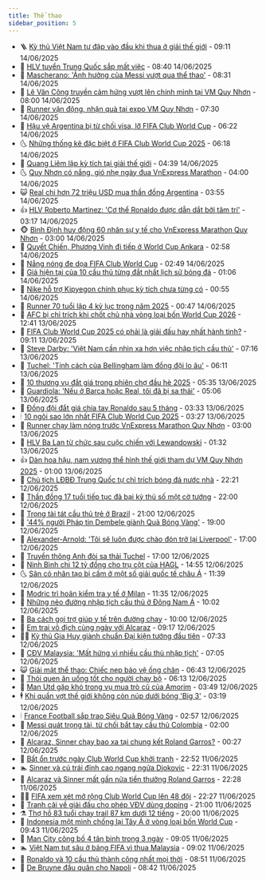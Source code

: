 ```yaml
---
title: Thể thao
sidebar_position: 5
---
```


<!-- vnexpress-the-thao:START -->
- 🪜 [Kỳ thủ Việt Nam tự đập vào đầu khi thua ở giải thế giới](https://vnexpress.net/ky-thu-viet-nam-tu-dap-vao-dau-khi-thua-o-giai-the-gioi-4898866.html) - 09:11 14/06/2025
- 🦩 [HLV tuyển Trung Quốc sắp mất việc](https://vnexpress.net/hlv-tuyen-trung-quoc-sap-mat-viec-4898863.html) - 08:40 14/06/2025
- 🧰 [Mascherano: &#39;Ảnh hưởng của Messi vượt qua thể thao&#39;](https://vnexpress.net/mascherano-anh-huong-cua-messi-vuot-qua-the-thao-4898783.html) - 08:31 14/06/2025
- 🤗 [Lê Văn Công truyền cảm hứng vượt lên chính mình tại VM Quy Nhơn](https://vnexpress.net/le-van-cong-truyen-cam-hung-vuot-len-chinh-minh-tai-vm-quy-nhon-4898796.html) - 08:00 14/06/2025
- 🥳 [Runner vận động, nhận quà tại expo VM Quy Nhơn](https://video.vnexpress.net/runner-van-dong-nhan-qua-tai-expo-vm-quy-nhon-4898760.html) - 07:30 14/06/2025
- 🦣 [Hậu vệ Argentina bị từ chối visa, lỡ FIFA Club World Cup](https://vnexpress.net/hau-ve-argentina-bi-tu-choi-visa-lo-fifa-club-world-cup-4898826.html) - 06:22 14/06/2025
- 🌜 [Những thống kê đặc biệt ở FIFA Club World Cup 2025](https://vnexpress.net/nhung-thong-ke-dac-biet-o-fifa-club-world-cup-2025-4898827.html) - 06:18 14/06/2025
- 🫶 [Quang Liêm lập kỳ tích tại giải thế giới](https://vnexpress.net/quang-liem-lap-ky-tich-tai-giai-the-gioi-4898779.html) - 04:39 14/06/2025
- 🌜 [Quy Nhơn có nắng, gió nhẹ ngày đua VnExpress Marathon](https://vnexpress.net/quy-nhon-co-nang-gio-nhe-ngay-dua-vnexpress-marathon-4898735.html) - 04:00 14/06/2025
- 😺 [Real chi hơn 72 triệu USD mua thần đồng Argentina](https://vnexpress.net/real-chi-hon-72-trieu-usd-mua-than-dong-argentina-4898767.html) - 03:55 14/06/2025
- 👍 [HLV Roberto Martinez: &#39;Cơ thể Ronaldo được dẫn dắt bởi tâm trí&#39;](https://vnexpress.net/hlv-roberto-martinez-co-the-ronaldo-duoc-dan-dat-boi-tam-tri-4895493.html) - 03:17 14/06/2025
- 🐵 [Bình Định huy động 60 nhân sự y tế cho VnExpress Marathon Quy Nhơn](https://vnexpress.net/binh-dinh-huy-dong-60-nhan-su-y-te-cho-vnexpress-marathon-quy-nhon-4898744.html) - 03:00 14/06/2025
- 💫 [Quyết Chiến, Phương Vinh đi tiếp ở World Cup Ankara](https://vnexpress.net/quyet-chien-phuong-vinh-di-tiep-o-world-cup-ankara-4898714.html) - 02:58 14/06/2025
- 🦆 [Nắng nóng đe dọa FIFA Club World Cup](https://vnexpress.net/nang-nong-de-doa-fifa-club-world-cup-4898696.html) - 02:49 14/06/2025
- 🙉 [Giá hiện tại của 10 cầu thủ từng đắt nhất lịch sử bóng đá](https://vnexpress.net/gia-hien-tai-cua-10-cau-thu-tung-dat-nhat-lich-su-bong-da-4898421.html) - 01:06 14/06/2025
- 📝 [Nike hỗ trợ Kipyegon chinh phục kỳ tích chưa từng có](https://vnexpress.net/nike-ho-tro-kipyegon-chinh-phuc-ky-tich-chua-tung-co-4898677.html) - 00:55 14/06/2025
- 💯 [Runner 70 tuổi lập 4 kỷ lục trong năm 2025](https://vnexpress.net/runner-70-tuoi-lap-4-ky-luc-trong-nam-2025-4898684.html) - 00:47 14/06/2025
- 🌈 [AFC bị chỉ trích khi chốt chủ nhà vòng loại bốn World Cup 2026](https://vnexpress.net/afc-bi-chi-trich-khi-chot-chu-nha-vong-loai-bon-world-cup-2026-4898617.html) - 12:41 13/06/2025
- 🦩 [FIFA Club World Cup 2025 có phải là giải đấu hay nhất hành tinh?](https://vnexpress.net/fifa-club-world-cup-2025-co-phai-la-giai-dau-hay-nhat-hanh-tinh-4898530.html) - 09:11 13/06/2025
- 🐲 [Steve Darby: &#39;Việt Nam cần nhìn xa hơn việc nhập tịch cầu thủ&#39;](https://vnexpress.net/steve-darby-viet-nam-can-nhin-xa-hon-viec-nhap-tich-cau-thu-4898207.html) - 07:16 13/06/2025
- 🌁 [Tuchel: &#39;Tính cách của Bellingham làm đồng đội lo âu&#39;](https://vnexpress.net/tuchel-tinh-cach-cua-bellingham-lam-dong-doi-lo-au-4898415.html) - 06:11 13/06/2025
- 💯 [10 thương vụ đắt giá trong phiên chợ đầu hè 2025](https://vnexpress.net/10-thuong-vu-dat-gia-trong-phien-cho-dau-he-2025-4897872.html) - 05:35 13/06/2025
- 🌝 [Guardiola: &#39;Nếu ở Barca hoặc Real, tôi đã bị sa thải&#39;](https://vnexpress.net/guardiola-neu-o-barca-hoac-real-toi-da-bi-sa-thai-4898253.html) - 05:06 13/06/2025
- 🤖 [Đồng đội đắt giá chia tay Ronaldo sau 5 tháng](https://vnexpress.net/dong-doi-dat-gia-chia-tay-ronaldo-sau-5-thang-4898211.html) - 03:33 13/06/2025
- 🕯 [10 ngôi sao lớn nhất FIFA Club World Cup 2025](https://vnexpress.net/10-ngoi-sao-lon-nhat-fifa-club-world-cup-2025-4898032.html) - 03:27 13/06/2025
- 🧰 [Runner chạy làm nóng trước VnExpress Marathon Quy Nhơn](https://vnexpress.net/runner-chay-lam-nong-truoc-vnexpress-marathon-quy-nhon-4898276.html) - 03:00 13/06/2025
- 🥳 [HLV Ba Lan từ chức sau cuộc chiến với Lewandowski](https://vnexpress.net/hlv-ba-lan-tu-chuc-sau-cuoc-chien-voi-lewandowski-4898203.html) - 01:32 13/06/2025
- 👍 [Dàn hoa hậu, nam vương thể hình thế giới tham dự VM Quy Nhơn 2025](https://vnexpress.net/dan-hoa-hau-nam-vuong-the-hinh-the-gioi-tham-du-vm-quy-nhon-2025-4898053.html) - 01:00 13/06/2025
- 💪 [Chủ tịch LĐBĐ Trung Quốc tự chỉ trích bóng đá nước nhà](https://vnexpress.net/chu-tich-ldbd-trung-quoc-tu-chi-trich-bong-da-nuoc-nha-4898135.html) - 22:21 12/06/2025
- 👹 [Thần đồng 17 tuổi tiếp tục đả bại kỳ thủ số một cờ tướng](https://vnexpress.net/than-dong-17-tuoi-tiep-tuc-da-bai-ky-thu-so-mot-co-tuong-4898188.html) - 22:00 12/06/2025
- 🧰 [Trọng tài tát cầu thủ trẻ ở Brazil](https://vnexpress.net/trong-tai-tat-cau-thu-tre-o-brazil-4898186.html) - 21:00 12/06/2025
- 🚀 [&#39;44% người Pháp tin Dembele giành Quả Bóng Vàng&#39;](https://vnexpress.net/44-nguoi-phap-tin-dembele-gianh-qua-bong-vang-4898047.html) - 19:00 12/06/2025
- 🎃 [Alexander-Arnold: &#39;Tôi sẽ luôn được chào đón trở lại Liverpool&#39;](https://vnexpress.net/alexander-arnold-toi-se-luon-duoc-chao-don-tro-lai-liverpool-4898184.html) - 17:00 12/06/2025
- 🧰 [Truyền thông Anh đòi sa thải Tuchel](https://vnexpress.net/truyen-thong-anh-doi-sa-thai-tuchel-4898151.html) - 17:00 12/06/2025
- 👀 [Ninh Bình chi 12 tỷ đồng cho trụ cột của HAGL](https://vnexpress.net/ninh-binh-chi-12-ty-dong-cho-tru-cot-cua-hagl-4898170.html) - 14:55 12/06/2025
- 🌜 [Sân cỏ nhân tạo bị cấm ở một số giải quốc tế châu Á](https://vnexpress.net/san-co-nhan-tao-bi-cam-o-mot-so-giai-quoc-te-chau-a-4898129.html) - 11:39 12/06/2025
- 🫶 [Modric trì hoãn kiểm tra y tế ở Milan](https://vnexpress.net/modric-tri-hoan-kiem-tra-y-te-o-milan-4898076.html) - 11:35 12/06/2025
- 🦄 [Những nẻo đường nhập tịch cầu thủ ở Đông Nam Á](https://vnexpress.net/nhung-neo-duong-nhap-tich-cau-thu-o-dong-nam-a-4896561.html) - 10:02 12/06/2025
- 🥳 [Ba cách gọi trợ giúp y tế trên đường chạy](https://vnexpress.net/ba-cach-goi-tro-giup-y-te-tren-duong-chay-4896927.html) - 10:00 12/06/2025
- 🐲 [Em trai vô địch cùng ngày với Alcaraz](https://vnexpress.net/em-trai-vo-dich-cung-ngay-voi-alcaraz-4898015.html) - 09:17 12/06/2025
- 🧑‍🏫 [Kỳ thủ Gia Huy giành chuẩn Đại kiện tướng đầu tiên](https://vnexpress.net/ky-thu-gia-huy-gianh-chuan-dai-kien-tuong-dau-tien-4897932.html) - 07:33 12/06/2025
- 🤔 [CĐV Malaysia: &#39;Mất hứng vì nhiều cầu thủ nhập tịch&#39;](https://vnexpress.net/cdv-malaysia-mat-hung-vi-nhieu-cau-thu-nhap-tich-4897911.html) - 07:05 12/06/2025
- 😺 [Giải mật thể thao: Chiếc nẹp bảo vệ ống chân](https://vnexpress.net/giai-mat-the-thao-chiec-nep-bao-ve-ong-chan-4897923.html) - 06:43 12/06/2025
- 💪 [Thói quen ăn uống tốt cho người chạy bộ](https://vnexpress.net/thoi-quen-an-uong-tot-cho-nguoi-chay-bo-4897871.html) - 06:13 12/06/2025
- 💼 [Man Utd gặp khó trong vụ mua trò cũ của Amorim](https://vnexpress.net/man-utd-gap-kho-trong-vu-mua-tro-cu-cua-amorim-4897778.html) - 03:49 12/06/2025
- 🕴 [Khi quần vợt thế giới không còn núp dưới bóng &#39;Big 3&#39;](https://vnexpress.net/khi-quan-vot-the-gioi-khong-con-nup-duoi-bong-big-3-4897095.html) - 03:19 12/06/2025
- 🕯 [France Football sắp trao Siêu Quả Bóng Vàng](https://vnexpress.net/france-football-sap-trao-sieu-qua-bong-vang-4897713.html) - 02:57 12/06/2025
- 📝 [Messi quát trọng tài, từ chối bắt tay cầu thủ Colombia](https://vnexpress.net/messi-quat-trong-tai-tu-choi-bat-tay-cau-thu-colombia-4897742.html) - 02:00 12/06/2025
- 🧐 [Alcaraz, Sinner chạy bao xa tại chung kết Roland Garros?](https://vnexpress.net/alcaraz-sinner-chay-bao-xa-tai-chung-ket-roland-garros-4897696.html) - 00:27 12/06/2025
- 🙉 [Bất ổn trước ngày Club World Cup khởi tranh](https://vnexpress.net/bat-on-truoc-ngay-club-world-cup-khoi-tranh-4897692.html) - 22:52 11/06/2025
- 🏊 [Sinner và cú trái đỉnh cao ngang ngửa Djokovic](https://vnexpress.net/sinner-va-cu-trai-dinh-cao-ngang-ngua-djokovic-4897638.html) - 22:31 11/06/2025
- 🌊 [Alcaraz và Sinner mất gần nửa tiền thưởng Roland Garros](https://vnexpress.net/alcaraz-va-sinner-mat-gan-nua-tien-thuong-roland-garros-4897689.html) - 22:28 11/06/2025
- 👨‍🏫 [FIFA xem xét mở rộng Club World Cup lên 48 đội](https://vnexpress.net/fifa-xem-xet-mo-rong-club-world-cup-len-48-doi-4897691.html) - 22:27 11/06/2025
- 🥷 [Tranh cãi về giải đấu cho phép VĐV dùng doping](https://vnexpress.net/tranh-cai-ve-giai-dau-cho-phep-vdv-dung-doping-4897643.html) - 21:00 11/06/2025
- ⚗️ [Thợ hồ 83 tuổi chạy trail 87 km dưới 12 tiếng](https://vnexpress.net/tho-ho-83-tuoi-chay-trail-87-km-duoi-12-tieng-4897594.html) - 20:00 11/06/2025
- 🌮 [Indonesia một mình chống lại Tây Á ở vòng loại bốn World Cup](https://vnexpress.net/indonesia-mot-minh-chong-lai-tay-a-o-vong-loai-bon-world-cup-4897573.html) - 09:43 11/06/2025
- 🤩 [Man City công bố 4 tân binh trong 3 ngày](https://vnexpress.net/man-city-cong-bo-4-tan-binh-trong-3-ngay-4897547.html) - 09:05 11/06/2025
- 🏊 [Việt Nam tụt sâu ở bảng FIFA vì thua Malaysia](https://vnexpress.net/viet-nam-tut-sau-o-bang-fifa-vi-thua-malaysia-4897539.html) - 09:02 11/06/2025
- 🐎 [Ronaldo và 10 cầu thủ thành công nhất mọi thời](https://vnexpress.net/ronaldo-va-10-cau-thu-thanh-cong-nhat-moi-thoi-4897150.html) - 08:51 11/06/2025
- 💫 [De Bruyne đầu quân cho Napoli](https://vnexpress.net/de-bruyne-dau-quan-cho-napoli-4897511.html) - 08:42 11/06/2025<!-- vnexpress-the-thao:END -->
